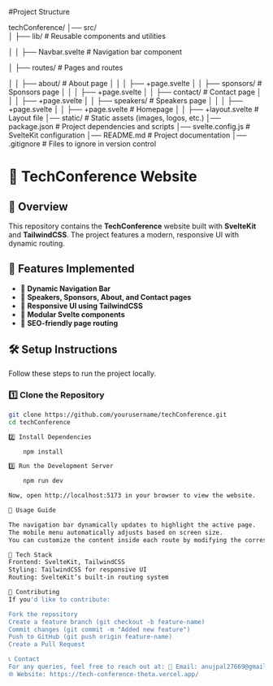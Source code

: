 #Project Structure

techConference/
│── src/              
│   ├── lib/          # Reusable components and utilities

│   │   ├── Navbar.svelte  # Navigation bar component

│   ├── routes/       # Pages and routes

│   │   ├── about/    # About page
│   │   │   ├── +page.svelte
│   │   ├── sponsors/ # Sponsors page
│   │   │   ├── +page.svelte
│   │   ├── contact/  # Contact page
│   │   │   ├── +page.svelte
│   │   ├── speakers/ # Speakers page
│   │   │   ├── +page.svelte
│   │   ├── +page.svelte  # Homepage
│   │   ├── +layout.svelte  # Layout file
│── static/           # Static assets (images, logos, etc.)
│── package.json      # Project dependencies and scripts
│── svelte.config.js  # SvelteKit configuration
│── README.md         # Project documentation
│── .gitignore        # Files to ignore in version control

# 🎤 TechConference Website

## 📌 Overview
This repository contains the **TechConference** website built with **SvelteKit** and **TailwindCSS**. The project features a modern, responsive UI with dynamic routing.

## 🚀 Features Implemented
- 📌 **Dynamic Navigation Bar**  
- 📌 **Speakers, Sponsors, About, and Contact pages**  
- 📌 **Responsive UI using TailwindCSS**  
- 📌 **Modular Svelte components**  
- 📌 **SEO-friendly page routing**  

## 🛠️ Setup Instructions
Follow these steps to run the project locally.

### 1️⃣ Clone the Repository
```sh
git clone https://github.com/yourusername/techConference.git
cd techConference

2️⃣ Install Dependencies

    npm install

3️⃣ Run the Development Server

    npm run dev

Now, open http://localhost:5173 in your browser to view the website.

📜 Usage Guide

The navigation bar dynamically updates to highlight the active page.
The mobile menu automatically adjusts based on screen size.
You can customize the content inside each route by modifying the corresponding +page.svelte files.

🎨 Tech Stack
Frontend: SvelteKit, TailwindCSS
Styling: TailwindCSS for responsive UI
Routing: SvelteKit’s built-in routing system

🤝 Contributing
If you'd like to contribute:

Fork the repository
Create a feature branch (git checkout -b feature-name)
Commit changes (git commit -m "Added new feature")
Push to GitHub (git push origin feature-name)
Create a Pull Request

📞 Contact
For any queries, feel free to reach out at: 📧 Email: anujpal27669@gmail.com
🌐 Website: https://tech-conference-theta.vercel.app/
